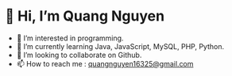 # 👋 Hi, I’m Quang Nguyen
- 👀 I’m interested in programming.
- 🌱 I’m currently learning Java, JavaScript, MySQL, PHP, Python.
- 💞️ I’m looking to collaborate on Github.
- 📫 How to reach me : quangnguyen16325@gmail.com

<!---
quangnguyen16325/quangnguyen16325 is a ✨ special ✨ repository because its `README.md` (this file) appears on your GitHub profile.
You can click the Preview link to take a look at your changes.
--->
